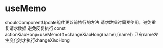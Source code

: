 # useMemo
shouldComponentUpdate组件更新前执行的方法
请求数据时需要使用，避免重复请求数据
避免反复执行
const actionXiaoHong=useMemo(()=changeXiaoHong(name),[name])
只有name发生变化时才执行changeXiaoHong